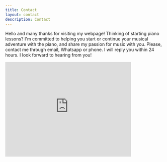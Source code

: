 ```yaml
---
title: Contact
layout: contact
description: Contact
---
```


Hello and many thanks for visiting my webpage! Thinking of starting piano lessons? I'm committed to helping you start or continue your musical adventure with the piano, and share my passion for music with you. Please, contact me through email, Whatsapp or phone. I will reply you within 24 hours. I look forward to hearing from you!

<iframe src="https://www.google.com/maps/embed?pb=!1m18!1m12!1m3!1d21601.988970083097!2d8.524343989597913!3d47.40709156044358!2m3!1f0!2f0!3f0!3m2!1i1024!2i768!4f13.1!3m3!1m2!1s0x47900a628923040f%3A0x32125b004c654e8a!2sOerlikon%2C%20Z%C3%BArich!5e0!3m2!1ses!2sch!4v1648501097936!5m2!1ses!2sch" width="400" height="300" style="border:0;" allowfullscreen="" loading="lazy" referrerpolicy="no-referrer-when-downgrade"></iframe>
